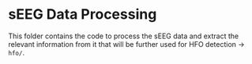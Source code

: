 # sEEG Data Processing

This folder contains the code to process the sEEG data and extract the relevant information from it that will be further used for HFO detection -> `hfo/`.